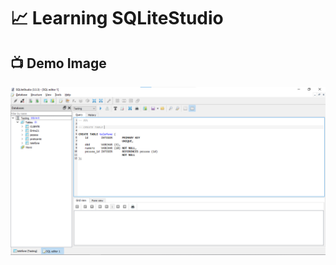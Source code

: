 # 📈 Learning SQLiteStudio

## 📺 Demo Image 

![01](https://github.com/ArthurEstevan/Entra21_Class_Relational_Bank/blob/main/Class_03/01-DDL-Criando-Tabela-Telefone/1.png)
